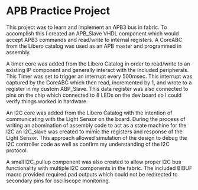 # APB Practice Project

This project was to learn and implement an APB3 bus in fabric. To accomplish this I created an APB_Slave VHDL component which would accept APB3 commands and read/write to internal registers. A CoreABC from the Libero catalog was used as an APB master and programmed in assembly.

A timer core was added from the Libero Catalog in order to read/write to an existing IP component and generally interact with the included peripherals. This Timer was set to trigger an interrupt every 500msec. This interrupt was captured by the CoreABC which then read, incremented by 1, and wrote to a register in my custom ABP_Slave. This data register was also connected to pins on the chip which connected to 8 LEDs on the dev board so I could verify things worked in hardware.

An I2C core was added from the Libero Catalog with the intention of communicating with the Light Sensor on the board. During the process of writing an abomination of assembly code to act as a state machine for the I2C an I2C_slave was created to mimic the registers and response of the Light Sensor. This approach allowed simulation of the design to debug the I2C controller code as well as confirm my understanding of the I2C protocol.

A small I2C_pullup component was also created to allow proper I2C bus functionality with multiple I2C components in the fabric. The included BIBUF macro provided required pad outputs which could not be redirected to secondary pins for osciliscope monitoring.
